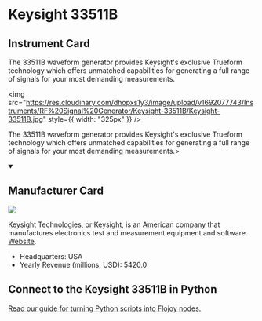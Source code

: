
# Keysight 33511B

## Instrument Card

<div className="flex">

<div>

The 33511B waveform generator provides Keysight's exclusive Trueform technology which offers unmatched capabilities for generating a full range of signals for your most demanding measurements.

</div>

<img src="https://res.cloudinary.com/dhopxs1y3/image/upload/v1692077743/Instruments/RF%20Signal%20Generator/Keysight-33511B/Keysight-33511B.jpg" style={{ width: "325px" }} />

</div>

The 33511B waveform generator provides Keysight's exclusive Trueform technology which offers unmatched capabilities for generating a full range of signals for your most demanding measurements.>

<details open>
<summary><h2>Manufacturer Card</h2></summary>

<img src="https://res.cloudinary.com/dhopxs1y3/image/upload/v1691786299/Instruments/Vendor%20Logos/Keysight.jpg.svg" />

Keysight Technologies, or Keysight, is an American company that manufactures electronics test and measurement equipment and software. <a href="https://www.keysight.com/us/en/home.html">Website</a>.

<ul>
  <li>Headquarters: USA</li>
  <li>Yearly Revenue (millions, USD): 5420.0</li>
</ul>
</details>

## Connect to the Keysight 33511B in Python

[Read our guide for turning Python scripts into Flojoy nodes.](https://docs.flojoy.ai/custom-nodes/creating-custom-node/)


